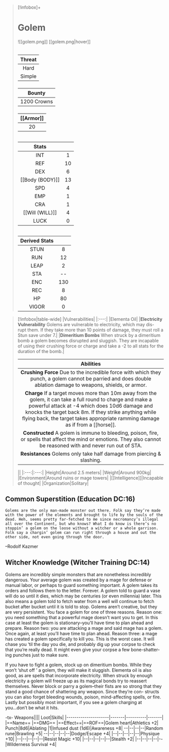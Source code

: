 
>[!infobox]+
># Golem
>![[golem.png]]
>[[golem.png|hover]]
>###### 
>|Threat|
>|:---:|
>|Hard|
>|Simple|
>##### 
>|Bounty|
>|:---:|
>|1200 Crowns|
>#####
>|[[Armor]]|
>|:---:|
>|20|
>###### 
>
>|Stats||
>|:---:|:---:|
>|INT|1|
>|REF|10|
>|DEX|6|
>|[[Body (BODY)]]|13|
>|SPD|4|
>|EMP|1|
>|CRA|1|
>|[[Will (WILL)]]|4|
>|LUCK|0|
>######
>|Derived Stats||
>|:---:|:---:|
>|STUN|8|
>|RUN|12|
>|LEAP|2|
>|STA|--|
>|ENC|130|
>|REC|8|
>|HP|80|
>|VIGOR|0|

>[!infobox|table-wide]
>|Vulnerabilities|
>|:---:|
>|Elementa Oil|
>|**Electricity Vulnerability** Golems are vulnerable to electricity, which may dis- rupt them. If they take more than 10 points of damage, they must roll a Stun save under 7.|
>|**Dimeritium Bombs** When struck by a dimeritium bomb a golem becomes disrupted and sluggish. They are incapable of using their crushing force or charge and take a -2 to all stats for the duration of the bomb.|
>
>|Abilities|
>|:---:|
>|**Crushing Force** Due to the incredible force with which they punch, a golem cannot be parried and does double ablation damage to weapons, shields, or armor.|
>|**Charge** If a target moves more than 10m away from the golem, it can take a full round to charge and make a powerful attack at -4 which does 10d6 damage and knocks the target back 8m. If they strike anything while flying back, the target takes appropriate ramming damage as if from a [[horse]].|
>|**Constructed** A golem is immune to bleeding, poison, fire, or spells that affect the mind or emotions. They also cannot be reasoned with and never run out of STA.|
>|**Resistances** Golems only take half damage from piercing & slashing.|
>
>||
>|:---:|:---:|
>|Height|Around 2.5 meters|
>|Weight|Around 900kg|
>|Environment|Around ruins or mage towers|
>|[[Intelligence]]|Incapable of thought|
>|Organization|Solitary|

## Common Superstition (Education DC:16)
```ad-quote
Golems are the only man-made monster out there. Folk say they’re made with the power of the elements and brought to life by the souls of the dead. Heh, seems pretty far-fetched to me since necromancy’s illegal all over the Continent, but who knows? What I do know is there’s no stoppin’ a golem on the loose without a witcher or a whole garrison. Folk say a chargin’ golem can run right through a house and out the other side, not even going through the door.
```
–Rodolf Kazmer

## Witcher Knowledge (Witcher Training DC:14)
Golems are incredibly simple monsters that are nonetheless incredibly dangerous. Your average golem was created by a mage for defense or manual labor, or perhaps to guard something important. A golem takes its orders and follows them to the letter. Forever. A golem told to guard a vase will do so until it dies, which may be centuries (or even millennia) later. This also means a golem told to fetch water from a well will continue to fetch bucket after bucket until it is told to stop. Golems aren’t creative, but they are very persistent. You face a golem for one of three reasons. Reason one: you need something that a powerful mage doesn’t want you to get. In this case at least the golem is stationary–you’ll have time to plan ahead and prepare. Reason two: you are attacking a mage and said mage has a golem. Once again, at least you’ll have time to plan ahead. Reason three: a mage has created a golem specifically to kill you. This is the worst case. It will chase you ‘til the day you die, and probably dig up your corpse to check that you’re really dead. It might even give your corpse a few bone-shatter- ing punches just to make sure.

If you have to fight a golem, stock up on dimeritium bombs. While they won’t ‘shut off ’ a golem, they will make it sluggish. Elementa oil is also good, as are spells that incorporate electricity. When struck by enough electricity a golem will freeze up as its magical bonds try to reassert themselves. Never block or parry a golem–their fists are so strong that they stand a good chance of shattering any weapon. Since they’re con- structs you can also forget bleeding wounds, poison, mind-affecting spells, or fire. Lastly but possibly most important, if you see a golem charging at you...don’t be what it hits.

-tx-
Weapons||||                  Loot|Skills|
|---------------------|-------|----------|-------|
|==Name==                      |==DMG==    |==Effect==|==ROF==|Golem heart|Athletics +2|
Punch|8d6|Ablating    |1|Infused dust (1d6)|Awareness +8|
--|--|--|--|Random rune|Brawling +5|
--|--|--|--|--|Dodge/Escape +4|
|--|--|--|--|--|Physique +10|
|--|--|--|--|--|Resist Magic +10|
|--|--|--|--|--|Stealth +2|
|--|--|--|--|--|Wilderness Survival +4|